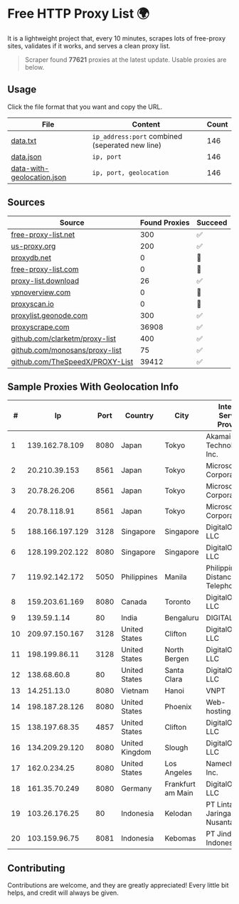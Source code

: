 
# Free HTTP Proxy List 🌍

It is a lightweight project that, every 10 minutes, scrapes lots of free-proxy sites, validates if it works, and serves a clean proxy list.


> Scraper found **77621** proxies at the latest update. Usable proxies are below.

## Usage

Click the file format that you want and copy the URL.


|File|Content|Count|
|----|-------|-----|
|[data.txt](https://raw.githubusercontent.com/themiralay/Proxy-List-World/master/data.txt)|`ip_address:port` combined (seperated new line)|146|
|[data.json](https://raw.githubusercontent.com/themiralay/Proxy-List-World/master/data.json)|`ip, port`|146|
|[data-with-geolocation.json](https://raw.githubusercontent.com/themiralay/Proxy-List-World/master/data-with-geolocation.json)|`ip, port, geolocation`|146|

## Sources

|Source|Found Proxies|Succeed|
|------|-------------|-------|
|[free-proxy-list.net](https://free-proxy-list.net)|300|✅|
|[us-proxy.org](https://www.us-proxy.org)|200|✅|
|[proxydb.net](http://proxydb.net)|0|🚫|
|[free-proxy-list.com](https://free-proxy-list.com/?page=&port=&type%5B%5D=http&type%5B%5D=https&up_time=0&search=Search)|0|🚫|
|[proxy-list.download](https://www.proxy-list.download/HTTP)|26|✅|
|[vpnoverview.com](https://vpnoverview.com/privacy/anonymous-browsing/free-proxy-servers)|0|🚫|
|[proxyscan.io](https://www.proxyscan.io)|0|🚫|
|[proxylist.geonode.com](https://proxylist.geonode.com/api/proxy-list?limit=300&page=1&sort_by=lastChecked&sort_type=desc&protocols=http,https)|300|✅|
|[proxyscrape.com](https://api.proxyscrape.com/v2/?request=displayproxies&protocol=http&timeout=10000&country=all&ssl=all&anonymity=all)|36908|✅|
|[github.com/clarketm/proxy-list](https://raw.githubusercontent.com/clarketm/proxy-list/master/proxy-list-raw.txt)|400|✅|
|[github.com/monosans/proxy-list](https://raw.githubusercontent.com/monosans/proxy-list/main/proxies/http.txt)|75|✅|
|[github.com/TheSpeedX/PROXY-List](https://raw.githubusercontent.com/TheSpeedX/PROXY-List/master/http.txt)|39412|✅|


## Sample Proxies With Geolocation Info

|#|Ip|Port|Country|City|Internet Service Provider|
|-|--|----|-------|----|-------------------------|
|1|139.162.78.109|8080|Japan|Tokyo|Akamai Technologies, Inc.|
|2|20.210.39.153|8561|Japan|Tokyo|Microsoft Corporation|
|3|20.78.26.206|8561|Japan|Tokyo|Microsoft Corporation|
|4|20.78.118.91|8561|Japan|Tokyo|Microsoft Corporation|
|5|188.166.197.129|3128|Singapore|Singapore|DigitalOcean, LLC|
|6|128.199.202.122|8080|Singapore|Singapore|DigitalOcean, LLC|
|7|119.92.142.172|5050|Philippines|Manila|Philippine Long Distance Telephone Co.|
|8|159.203.61.169|8080|Canada|Toronto|DigitalOcean, LLC|
|9|139.59.1.14|80|India|Bengaluru|DIGITALOCEAN|
|10|209.97.150.167|3128|United States|Clifton|DigitalOcean, LLC|
|11|198.199.86.11|3128|United States|North Bergen|DigitalOcean, LLC|
|12|138.68.60.8|80|United States|Santa Clara|DigitalOcean, LLC|
|13|14.251.13.0|8080|Vietnam|Hanoi|VNPT|
|14|198.187.28.126|8080|United States|Phoenix|Web-hosting.com|
|15|138.197.68.35|4857|United States|Clifton|DigitalOcean, LLC|
|16|134.209.29.120|8080|United Kingdom|Slough|DigitalOcean, LLC|
|17|162.0.234.25|8080|United States|Los Angeles|Namecheap, Inc.|
|18|161.35.70.249|8080|Germany|Frankfurt am Main|DigitalOcean, LLC|
|19|103.26.176.25|80|Indonesia|Kelodan|PT Lintas Jaringan Nusantara|
|20|103.159.96.75|8081|Indonesia|Kebomas|PT Jinde Grup Indonesia|



## Contributing

Contributions are welcome, and they are greatly appreciated! Every
little bit helps, and credit will always be given.

